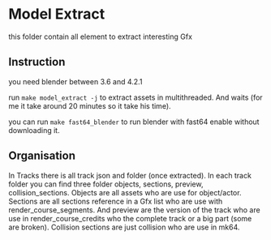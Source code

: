 # Model Extract
this folder contain all element to extract interesting Gfx

## Instruction
you need blender between 3.6 and 4.2.1

run `make model_extract -j` to extract assets in multithreaded. And waits (for me it take around 20 minutes so it take his time).

you can run `make fast64_blender` to run blender with fast64 enable without downloading it.

## Organisation
In Tracks there is all track json and folder (once extracted). In each track folder you can find three folder objects, sections, preview, collision_sections. Objects are all assets who are use for object/actor. Sections are all sections reference in a Gfx list who are use with render_course_segments. And preview are the version of the track who are use in render_course_credits who the complete track or a big part (some are broken). Collision sections are just collision who are use in mk64.